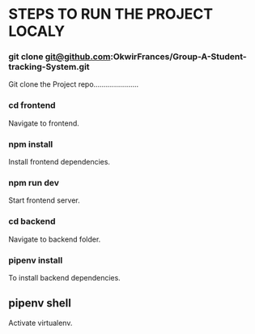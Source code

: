 # STEPS TO RUN THE PROJECT LOCALY

### git clone git@github.com:OkwirFrances/Group-A-Student-tracking-System.git 
Git clone the Project repo......................

### cd frontend
Navigate to frontend.

### npm install
Install  frontend dependencies.
### npm run dev
Start frontend server.

### cd backend
Navigate to backend folder.

### pipenv install
To install backend dependencies.
## pipenv shell
Activate virtualenv.
